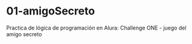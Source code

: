# 01-amigoSecreto
Practica de lógica de programación en Alura: Challenge ONE -  juego del amigo secreto
